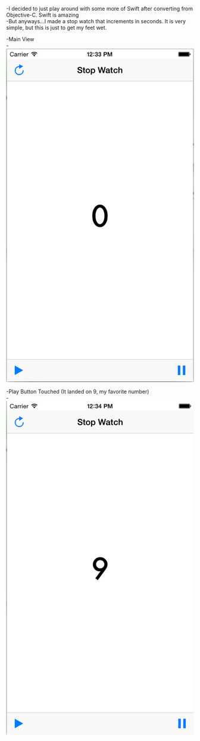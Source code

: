 -I decided to just play around with some more of Swift after converting from Objective-C. Swift is amazing		
-But anyways...I made a stop watch that increments in seconds. It is very simple, but this is just to get my feet wet.		

-Main View		
-![alt tag](https://github.com/divinedavis/Stop-Watch-iOS/blob/master/Stop%20Watch/Screen%20Shot%202015-08-27%20at%2012.33.48%20PM.png)		

-Play Button Touched (It landed on 9, my favorite number)		
-![alt tag](https://github.com/divinedavis/Stop-Watch-iOS/blob/master/Stop%20Watch/Screen%20Shot%202015-08-27%20at%2012.34.03%20PM.png)
